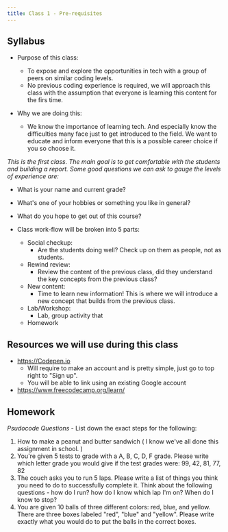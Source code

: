 ```yaml
---
title: Class 1 - Pre-requisites
---
```


## Syllabus 

- Purpose of this class:
  - To expose and explore the opportunities in tech with a group of peers on similar coding levels.
  - No previous coding experience is required, we will approach this class with the assumption that everyone is learning this content for the firs time.

- Why we are doing this:
  - We know the importance of learning tech. And especially know the difficulties many face just to get introduced to the field. We want to educate and inform everyone that this is a possible career choice if you so choose it.

*This is the first class. The main goal is to get comfortable with the students and building a report. Some good questions we can ask to gauge the levels of experience are:*

- What is your name and current grade?
- What's one of your hobbies or something you like in general?
- What do you hope to get out of this course?

- Class work-flow will be broken into 5 parts:
  - Social checkup:
    - Are the students doing well? Check up on them as people, not as students.
  - Rewind review:
    - Review the content of the previous class, did they understand the key concepts from the previous class?
  - New content:
    - Time to learn new information! This is where we will introduce a new concept that builds from the previous class.
  - Lab/Workshop:
    - Lab, group activity that 
  - Homework

## Resources we will use during this class

- https://Codepen.io
  - Will require to make an account and is pretty simple, just go to top right to "Sign up".
  - You will be able to link using an existing Google account
- https://www.freecodecamp.org/learn/

## Homework

*Psudocode Questions* - List down the exact steps for the following:

1. How to make a peanut and butter sandwich ( I know we've all done this assignment in school. )
2. You're given 5 tests to grade with a A, B, C, D, F grade. Please write which letter grade you would give if the test grades were: 99, 42, 81, 77, 82
3. The couch asks you to run 5 laps. Please write a list of things you think you need to do to successfully complete it. Think about the following questions - how do I run? how do I know which lap I'm on? When do I know to stop?
4. You are given 10 balls of three different colors: red, blue, and yellow. There are three boxes labeled "red", "blue" and "yellow". Please write exactly what you would do to put the balls in the correct boxes.
